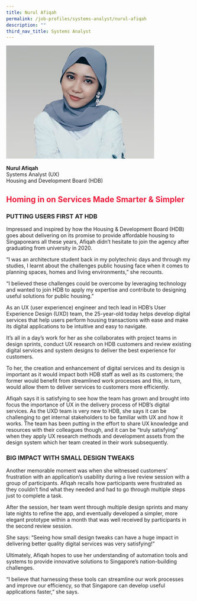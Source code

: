 ```yaml
---
title: Nurul Afiqah
permalink: /job-profiles/systems-analyst/nurul-afiqah
description: ""
third_nav_title: Systems Analyst
---
```

<div class="content">
<p><img src="/images/nurul-afiqah-l.jpg" alt="Nurul Afiqah" style="width:400px;" align="left">
<br clear="left"><br>
<strong>Nurul Afiqah</strong><br>
Systems Analyst (UX)<br>
Housing and Development Board (HDB)


<h2 style="color:#ed1a3b;">Homing in on Services Made Smarter & Simpler</h2>


<h3 style="color:#212121;">PUTTING USERS FIRST AT HDB</h3>

<p>Impressed and inspired by how the Housing & Development Board (HDB) goes about delivering on its promise to provide affordable housing to Singaporeans all these years, Afiqah didn’t hesitate to join the agency after graduating from university in 2020.</p>

<p>“I was an architecture student back in my polytechnic days and through my studies, I learnt about the challenges public housing face when it comes to planning spaces, homes and living environments,” she recounts. </p>

<p>“I believed these challenges could be overcome by leveraging technology and wanted to join HDB to apply my expertise and contribute to designing useful solutions for public housing.”</p>

<p>As an UX (user experience) engineer and tech lead in HDB’s User Experience Design (UXD) team, the 25-year-old today helps develop digital services that help users perform housing transactions with ease and make its digital applications to be intuitive and easy to navigate.</p>

<p>It’s all in a day’s work for her as she collaborates with project teams in design sprints, conduct UX research on HDB customers and review existing digital services and system designs to deliver the best experience for customers. </p>

<p>To her, the creation and enhancement of digital services and its design is important as it would impact both HDB staff as well as its customers; the former would benefit from streamlined work processes and this, in turn, would allow them to deliver services to customers more efficiently. </p>

<p>Afiqah says it is satisfying to see how the team has grown and brought into focus the importance of UX in the delivery process of HDB’s digital services. As the UXD team is very new to HDB, she says it can be challenging to get internal stakeholders to be familiar with UX and how it works. The team has been putting in the effort to share UX knowledge and resources with their colleagues though, and it can be “truly satisfying” when they apply UX research methods and development assets from the design system which her team created in their work subsequently.</p>



<h3 style="color:#212121;">BIG IMPACT WITH SMALL DESIGN TWEAKS</h3>

<p>Another memorable moment was when she witnessed customers’ frustration with an application’s usability during a live review session with a group of participants. Afiqah recalls how participants were frustrated as they couldn’t find what they needed and had to go through multiple steps just to complete a task.</p>

<p>After the session, her team went through multiple design sprints and many late nights to refine the app, and eventually developed a simpler, more elegant prototype within a month that was well received by participants in the second review session. </p>

<p>She says: “Seeing how small design tweaks can have a huge impact in delivering better quality digital services was very satisfying!”</p>

<p>Ultimately, Afiqah hopes to use her understanding of automation tools and systems to provide innovative solutions to Singapore’s nation-building challenges.</p>

<p>“I believe that harnessing these tools can streamline our work processes and improve our efficiency, so that Singapore can develop useful applications faster,” she says.</p>